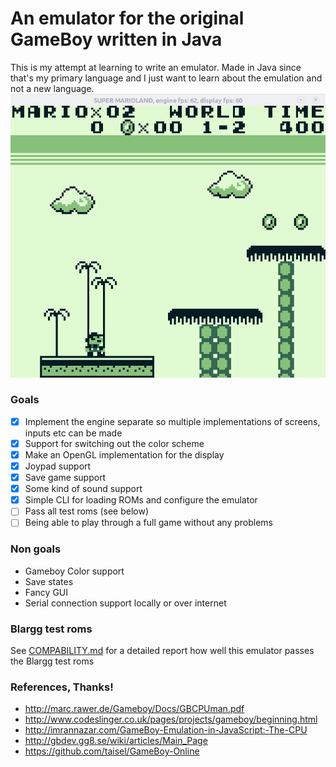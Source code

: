 # An emulator for the original GameBoy written in Java
This is my attempt at learning to write an emulator.
Made in Java since that's my primary language and I just want to learn about the emulation and not a new language.
![Super Mario Land Screenshot][screenshot]

### Goals
 - [x] Implement the engine separate so multiple implementations of screens, inputs etc can be made
 - [x] Support for switching out the color scheme
 - [x] Make an OpenGL implementation for the display
 - [x] Joypad support
 - [x] Save game support
 - [x] Some kind of sound support
 - [x] Simple CLI for loading ROMs and configure the emulator
 - [ ] Pass all test roms (see below)
 - [ ] Being able to play through a full game without any problems
 
### Non goals
 - Gameboy Color support
 - Save states
 - Fancy GUI
 - Serial connection support locally or over internet

### Blargg test roms
See [COMPABILITY.md](COMPABILITY.md) for a detailed report how well this emulator passes the Blargg test roms

### References, Thanks!
 - http://marc.rawer.de/Gameboy/Docs/GBCPUman.pdf
 - http://www.codeslinger.co.uk/pages/projects/gameboy/beginning.html
 - http://imrannazar.com/GameBoy-Emulation-in-JavaScript:-The-CPU
 - http://gbdev.gg8.se/wiki/articles/Main_Page
 - https://github.com/taisel/GameBoy-Online

 [screenshot]: https://github.com/buxxi/gameboy-emu/blob/master/mario_screenshot.gif

